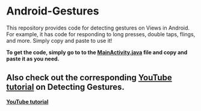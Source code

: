 # Android-Gestures
This repository provides code for detecting gestures on Views in Android. For example, it has code for responding to long presses, double taps, flings, and more. Simply copy and paste to use it!

**To get the code, simply go to to the [MainActivity.java](https://github.com/IJ-Apps/Gesture-Detection/blob/master/app/src/main/java/app/ij/androidgestures/MainActivity.java) file and copy and paste it as you need.**

## Also check out the corresponding [YouTube tutorial](https://youtu.be/aggS3zRjNDI) on Detecting Gestures.
**[YouTube tutorial](https://youtu.be/aggS3zRjNDI)**

